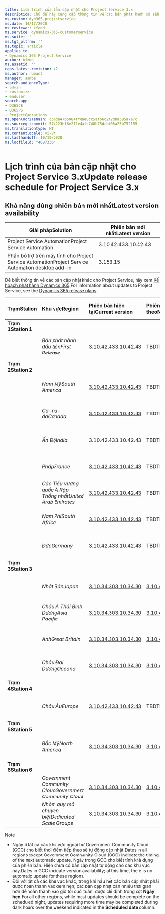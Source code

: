 ```yaml
---
title: Lịch trình của bản cập nhật cho Project Service 3.x
description: Chủ đề này cung cấp thông tin về các bản phát hành có sẵn và sắp tới của Dynamics 365 Project Service Automation.
ms.custom: dyn365-projectservice
ms.date: 10/17/2020
ms.reviewer: kfend
ms.service: dynamics-365-customerservice
ms.suite: ''
ms.tgt_pltfrm: ''
ms.topic: article
applies_to:
- Dynamics 365 Project Service
author: kfend
ms.assetid: ''
caps.latest.revision: 42
ms.author: rumant
manager: annbe
search.audienceType:
- admin
- customizer
- enduser
search.app:
- D365CE
- D365PS
- ProjectOperations
ms.openlocfilehash: c56da47b5084ffdae8cc5af66d2f2dba395a7a7c
ms.sourcegitcommit: 57e223bf6e211e4afc748b75dcbf06a25b752155
ms.translationtype: HT
ms.contentlocale: vi-VN
ms.lasthandoff: 10/19/2020
ms.locfileid: "4087336"
---
```

# <a name="update-release-schedule-for-project-service-3x"></a><span data-ttu-id="8cf7b-103">Lịch trình của bản cập nhật cho Project Service 3.x</span><span class="sxs-lookup"><span data-stu-id="8cf7b-103">Update release schedule for Project Service 3.x</span></span>

## <a name="latest-version-availability"></a><span data-ttu-id="8cf7b-104">Khả năng dùng phiên bản mới nhất</span><span class="sxs-lookup"><span data-stu-id="8cf7b-104">Latest version availability</span></span>

| <span data-ttu-id="8cf7b-105">Giải pháp</span><span class="sxs-lookup"><span data-stu-id="8cf7b-105">Solution</span></span>  | <span data-ttu-id="8cf7b-106">Phiên bản mới nhất</span><span class="sxs-lookup"><span data-stu-id="8cf7b-106">Latest version</span></span> |
|-------|----|
| <span data-ttu-id="8cf7b-107">Project Service Automation</span><span class="sxs-lookup"><span data-stu-id="8cf7b-107">Project Service Automation</span></span>    |  <span data-ttu-id="8cf7b-108">3.10.42.43</span><span class="sxs-lookup"><span data-stu-id="8cf7b-108">3.10.42.43</span></span>  |
| <span data-ttu-id="8cf7b-109">Phần bổ trợ trên máy tính cho Project Service Automation</span><span class="sxs-lookup"><span data-stu-id="8cf7b-109">Project Service Automation desktop add-in</span></span>                | <span data-ttu-id="8cf7b-110">3.15</span><span class="sxs-lookup"><span data-stu-id="8cf7b-110">3.15</span></span>          |

<span data-ttu-id="8cf7b-111">Để biết thông tin về các bản cập nhật khác cho Project Service, hãy xem [Kế hoạch phát hành Dynamics 365](https://docs.microsoft.com/dynamics365/release-plans/).</span><span class="sxs-lookup"><span data-stu-id="8cf7b-111">For information about updates to Project Service, see the [Dynamics 365 release plans](https://docs.microsoft.com/dynamics365/release-plans/).</span></span> 

| <span data-ttu-id="8cf7b-112">Trạm</span><span class="sxs-lookup"><span data-stu-id="8cf7b-112">Station</span></span>  | <span data-ttu-id="8cf7b-113">Khu vực</span><span class="sxs-lookup"><span data-stu-id="8cf7b-113">Region</span></span> | <span data-ttu-id="8cf7b-114">Phiên bản hiện tại</span><span class="sxs-lookup"><span data-stu-id="8cf7b-114">Current version</span></span> | <span data-ttu-id="8cf7b-115">Phiên bản tiếp theo</span><span class="sxs-lookup"><span data-stu-id="8cf7b-115">Next version</span></span> |  <span data-ttu-id="8cf7b-116">Ngày đã lên lịch</span><span class="sxs-lookup"><span data-stu-id="8cf7b-116">Scheduled date</span></span>
| :---   | :---   | :---   | :---   |:---   |         
|<span data-ttu-id="8cf7b-117"><strong>Trạm 1</strong></span><span class="sxs-lookup"><span data-stu-id="8cf7b-117"><strong>Station 1</strong></span></span> | |  |  | |
| | <span data-ttu-id="8cf7b-118"><i>Bản phát hành đầu tiên</i></span><span class="sxs-lookup"><span data-stu-id="8cf7b-118"><i>First Release</i></span></span> | [<span data-ttu-id="8cf7b-119">3.10.42.43</span><span class="sxs-lookup"><span data-stu-id="8cf7b-119">3.10.42.43</span></span>](whats-new-ur-24.md) | <span data-ttu-id="8cf7b-120">TBD</span><span class="sxs-lookup"><span data-stu-id="8cf7b-120">TBD</span></span> | <span data-ttu-id="8cf7b-121">Ngày 23 tháng 10 năm 2020</span><span class="sxs-lookup"><span data-stu-id="8cf7b-121">October 23, 2020</span></span>
|<span data-ttu-id="8cf7b-122"><strong>Trạm 2</strong></span><span class="sxs-lookup"><span data-stu-id="8cf7b-122"><strong>Station 2</strong></span></span> | |  |  | |
| | <span data-ttu-id="8cf7b-123"><i>Nam Mỹ</i></span><span class="sxs-lookup"><span data-stu-id="8cf7b-123"><i>South America</i></span></span> | [<span data-ttu-id="8cf7b-124">3.10.42.43</span><span class="sxs-lookup"><span data-stu-id="8cf7b-124">3.10.42.43</span></span>](whats-new-ur-24.md) | <span data-ttu-id="8cf7b-125">TBD</span><span class="sxs-lookup"><span data-stu-id="8cf7b-125">TBD</span></span> | <span data-ttu-id="8cf7b-126">Ngày30 tháng 10 năm 2020</span><span class="sxs-lookup"><span data-stu-id="8cf7b-126">October 30, 2020</span></span>
| | <span data-ttu-id="8cf7b-127"><i>Ca-na-đa</i></span><span class="sxs-lookup"><span data-stu-id="8cf7b-127"><i>Canada</i></span></span> | [<span data-ttu-id="8cf7b-128">3.10.42.43</span><span class="sxs-lookup"><span data-stu-id="8cf7b-128">3.10.42.43</span></span>](whats-new-ur-24.md) | <span data-ttu-id="8cf7b-129">TBD</span><span class="sxs-lookup"><span data-stu-id="8cf7b-129">TBD</span></span> | <span data-ttu-id="8cf7b-130">Ngày30 tháng 10 năm 2020</span><span class="sxs-lookup"><span data-stu-id="8cf7b-130">October 30, 2020</span></span> 
| | <span data-ttu-id="8cf7b-131"><i>Ấn Độ</i></span><span class="sxs-lookup"><span data-stu-id="8cf7b-131"><i>India</i></span></span> | [<span data-ttu-id="8cf7b-132">3.10.42.43</span><span class="sxs-lookup"><span data-stu-id="8cf7b-132">3.10.42.43</span></span>](whats-new-ur-24.md) | <span data-ttu-id="8cf7b-133">TBD</span><span class="sxs-lookup"><span data-stu-id="8cf7b-133">TBD</span></span> | <span data-ttu-id="8cf7b-134">Ngày30 tháng 10 năm 2020</span><span class="sxs-lookup"><span data-stu-id="8cf7b-134">October 30, 2020</span></span>
| | <span data-ttu-id="8cf7b-135"><i>Pháp</i></span><span class="sxs-lookup"><span data-stu-id="8cf7b-135"><i>France</i></span></span> | [<span data-ttu-id="8cf7b-136">3.10.42.43</span><span class="sxs-lookup"><span data-stu-id="8cf7b-136">3.10.42.43</span></span>](whats-new-ur-24.md) | <span data-ttu-id="8cf7b-137">TBD</span><span class="sxs-lookup"><span data-stu-id="8cf7b-137">TBD</span></span> | <span data-ttu-id="8cf7b-138">Ngày30 tháng 10 năm 2020</span><span class="sxs-lookup"><span data-stu-id="8cf7b-138">October 30, 2020</span></span>
| | <span data-ttu-id="8cf7b-139"><i>Các Tiểu vương quốc Ả Rập Thống nhất</i></span><span class="sxs-lookup"><span data-stu-id="8cf7b-139"><i>United Arab Emirates</i></span></span> | [<span data-ttu-id="8cf7b-140">3.10.42.43</span><span class="sxs-lookup"><span data-stu-id="8cf7b-140">3.10.42.43</span></span>](whats-new-ur-24.md) | <span data-ttu-id="8cf7b-141">TBD</span><span class="sxs-lookup"><span data-stu-id="8cf7b-141">TBD</span></span> | <span data-ttu-id="8cf7b-142">Ngày30 tháng 10 năm 2020</span><span class="sxs-lookup"><span data-stu-id="8cf7b-142">October 30, 2020</span></span>
| | <span data-ttu-id="8cf7b-143"><i>Nam Phi</i></span><span class="sxs-lookup"><span data-stu-id="8cf7b-143"><i>South Africa</i></span></span> | [<span data-ttu-id="8cf7b-144">3.10.42.43</span><span class="sxs-lookup"><span data-stu-id="8cf7b-144">3.10.42.43</span></span>](whats-new-ur-24.md) | <span data-ttu-id="8cf7b-145">TBD</span><span class="sxs-lookup"><span data-stu-id="8cf7b-145">TBD</span></span> | <span data-ttu-id="8cf7b-146">Ngày30 tháng 10 năm 2020</span><span class="sxs-lookup"><span data-stu-id="8cf7b-146">October 30, 2020</span></span>
| | <span data-ttu-id="8cf7b-147"><i>Đức</i></span><span class="sxs-lookup"><span data-stu-id="8cf7b-147"><i>Germany</i></span></span> | [<span data-ttu-id="8cf7b-148">3.10.42.43</span><span class="sxs-lookup"><span data-stu-id="8cf7b-148">3.10.42.43</span></span>](whats-new-ur-24.md) | <span data-ttu-id="8cf7b-149">TBD</span><span class="sxs-lookup"><span data-stu-id="8cf7b-149">TBD</span></span> | <span data-ttu-id="8cf7b-150">Ngày30 tháng 10 năm 2020</span><span class="sxs-lookup"><span data-stu-id="8cf7b-150">October 30, 2020</span></span>
|<span data-ttu-id="8cf7b-151"><strong>Trạm 3</strong></span><span class="sxs-lookup"><span data-stu-id="8cf7b-151"><strong>Station 3</strong></span></span> | |  |  | |
| | <span data-ttu-id="8cf7b-152"><i>Nhật Bản</i></span><span class="sxs-lookup"><span data-stu-id="8cf7b-152"><i>Japan</i></span></span> |[<span data-ttu-id="8cf7b-153">3.10.34.30</span><span class="sxs-lookup"><span data-stu-id="8cf7b-153">3.10.34.30</span></span>](whats-new-ur-23.md) | [<span data-ttu-id="8cf7b-154">3.10.42.43</span><span class="sxs-lookup"><span data-stu-id="8cf7b-154">3.10.42.43</span></span>](whats-new-ur-24.md) | <span data-ttu-id="8cf7b-155">Ngày 9 tháng 10 năm 2020</span><span class="sxs-lookup"><span data-stu-id="8cf7b-155">October 9, 2020</span></span> 
| | <span data-ttu-id="8cf7b-156"><i>Châu Á Thái Bình Dương</i></span><span class="sxs-lookup"><span data-stu-id="8cf7b-156"><i>Asia Pacific</i></span></span> |[<span data-ttu-id="8cf7b-157">3.10.34.30</span><span class="sxs-lookup"><span data-stu-id="8cf7b-157">3.10.34.30</span></span>](whats-new-ur-23.md) | [<span data-ttu-id="8cf7b-158">3.10.42.43</span><span class="sxs-lookup"><span data-stu-id="8cf7b-158">3.10.42.43</span></span>](whats-new-ur-24.md) | <span data-ttu-id="8cf7b-159">Ngày 9 tháng 10 năm 2020</span><span class="sxs-lookup"><span data-stu-id="8cf7b-159">October 9, 2020</span></span>
| | <span data-ttu-id="8cf7b-160"><i>Anh</i></span><span class="sxs-lookup"><span data-stu-id="8cf7b-160"><i>Great Britain</i></span></span> |[<span data-ttu-id="8cf7b-161">3.10.34.30</span><span class="sxs-lookup"><span data-stu-id="8cf7b-161">3.10.34.30</span></span>](whats-new-ur-23.md) | [<span data-ttu-id="8cf7b-162">3.10.42.43</span><span class="sxs-lookup"><span data-stu-id="8cf7b-162">3.10.42.43</span></span>](whats-new-ur-24.md) | <span data-ttu-id="8cf7b-163">Ngày 9 tháng 10 năm 2020</span><span class="sxs-lookup"><span data-stu-id="8cf7b-163">October 9, 2020</span></span>
| | <span data-ttu-id="8cf7b-164"><i>Châu Đại Dương</i></span><span class="sxs-lookup"><span data-stu-id="8cf7b-164"><i>Oceana</i></span></span> |[<span data-ttu-id="8cf7b-165">3.10.34.30</span><span class="sxs-lookup"><span data-stu-id="8cf7b-165">3.10.34.30</span></span>](whats-new-ur-23.md) | [<span data-ttu-id="8cf7b-166">3.10.42.43</span><span class="sxs-lookup"><span data-stu-id="8cf7b-166">3.10.42.43</span></span>](whats-new-ur-24.md) | <span data-ttu-id="8cf7b-167">Ngày 9 tháng 10 năm 2020</span><span class="sxs-lookup"><span data-stu-id="8cf7b-167">October 9, 2020</span></span>
|<span data-ttu-id="8cf7b-168"><strong>Trạm 4</strong></span><span class="sxs-lookup"><span data-stu-id="8cf7b-168"><strong>Station 4</strong></span></span> | |  |  | |
| | <span data-ttu-id="8cf7b-169"><i>Châu Âu</i></span><span class="sxs-lookup"><span data-stu-id="8cf7b-169"><i>Europe</i></span></span> |[<span data-ttu-id="8cf7b-170">3.10.42.43</span><span class="sxs-lookup"><span data-stu-id="8cf7b-170">3.10.42.43</span></span>](whats-new-ur-24.md) | <span data-ttu-id="8cf7b-171">TBD</span><span class="sxs-lookup"><span data-stu-id="8cf7b-171">TBD</span></span> | <span data-ttu-id="8cf7b-172">Ngày 13 tháng 11 năm 2020</span><span class="sxs-lookup"><span data-stu-id="8cf7b-172">November 13, 2020</span></span>
|<span data-ttu-id="8cf7b-173"><strong>Trạm 5</strong></span><span class="sxs-lookup"><span data-stu-id="8cf7b-173"><strong>Station 5</strong></span></span> | |  |  | |
| | <span data-ttu-id="8cf7b-174"><i>Bắc Mỹ</i></span><span class="sxs-lookup"><span data-stu-id="8cf7b-174"><i>North America</i></span></span> |[<span data-ttu-id="8cf7b-175">3.10.34.30</span><span class="sxs-lookup"><span data-stu-id="8cf7b-175">3.10.34.30</span></span>](whats-new-ur-23.md) | [<span data-ttu-id="8cf7b-176">3.10.42.43</span><span class="sxs-lookup"><span data-stu-id="8cf7b-176">3.10.42.43</span></span>](whats-new-ur-24.md) | <span data-ttu-id="8cf7b-177">Ngày 23 tháng 10 năm 2020</span><span class="sxs-lookup"><span data-stu-id="8cf7b-177">October 23, 2020</span></span>
|<span data-ttu-id="8cf7b-178"><strong>Trạm 6</strong></span><span class="sxs-lookup"><span data-stu-id="8cf7b-178"><strong>Station 6</strong></span></span> | |  |  | |
| | <span data-ttu-id="8cf7b-179"><i>Government Community Cloud</i></span><span class="sxs-lookup"><span data-stu-id="8cf7b-179"><i>Government Community Cloud</i></span></span> |[<span data-ttu-id="8cf7b-180">3.10.34.30</span><span class="sxs-lookup"><span data-stu-id="8cf7b-180">3.10.34.30</span></span>](whats-new-ur-23.md) | [<span data-ttu-id="8cf7b-181">3.10.42.43</span><span class="sxs-lookup"><span data-stu-id="8cf7b-181">3.10.42.43</span></span>](whats-new-ur-24.md) | <span data-ttu-id="8cf7b-182">Ngày30 tháng 10 năm 2020</span><span class="sxs-lookup"><span data-stu-id="8cf7b-182">October 30, 2020</span></span>
| | <span data-ttu-id="8cf7b-183"><i>Nhóm quy mô chuyên biệt</i></span><span class="sxs-lookup"><span data-stu-id="8cf7b-183"><i>Dedicated Scale Groups</i></span></span> |[<span data-ttu-id="8cf7b-184">3.10.34.30</span><span class="sxs-lookup"><span data-stu-id="8cf7b-184">3.10.34.30</span></span>](whats-new-ur-23.md) | [<span data-ttu-id="8cf7b-185">3.10.42.43</span><span class="sxs-lookup"><span data-stu-id="8cf7b-185">3.10.42.43</span></span>](whats-new-ur-24.md) | <span data-ttu-id="8cf7b-186">Ngày30 tháng 10 năm 2020</span><span class="sxs-lookup"><span data-stu-id="8cf7b-186">October 30, 2020</span></span>

>[!Note]
> - <span data-ttu-id="8cf7b-187">Ngày ở tất cả các khu vực ngoại trừ Government Community Cloud (GCC) cho biết thời điểm tiếp theo sẽ tự động cập nhật.</span><span class="sxs-lookup"><span data-stu-id="8cf7b-187">Dates in all regions except Government Community Cloud (GCC) indicate the timing of the next automatic update.</span></span> <span data-ttu-id="8cf7b-188">Ngày trong GCC cho biết tính khả dụng của phiên bản. Hiện chưa có bản cập nhật tự động cho các khu vực này.</span><span class="sxs-lookup"><span data-stu-id="8cf7b-188">Dates in GCC indicate version availability; at this time, there is no automatic update for these regions.</span></span>
> - <span data-ttu-id="8cf7b-189">Đối với tất cả các khu vực khác, trong khi hầu hết các bản cập nhật phải được hoàn thành vào đêm hẹn; các bản cập nhật cần nhiều thời gian hơn để hoàn thành vào giờ tối cuối tuần, được chỉ định trong cột **Ngày hẹn**.</span><span class="sxs-lookup"><span data-stu-id="8cf7b-189">For all other regions, while most updates should be complete on the scheduled night, updates requiring more time may be completed during dark hours over the weekend indicated in the **Scheduled date** column.</span></span>
